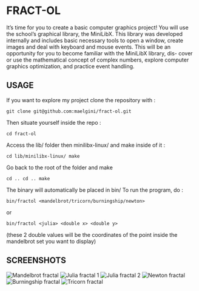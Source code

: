 # FRACT-OL
It’s time for you to create a basic computer graphics project!
You will use the school’s graphical library, the MiniLibX. This library was developed
internally and includes basic necessary tools to open a window, create images and deal
with keyboard and mouse events.
This will be an opportunity for you to become familiar with the MiniLibX library, dis-
cover or use the mathematical concept of complex numbers, explore computer graphics
optimization, and practice event handling.

## USAGE
If you want to explore my project clone the repository with :

`git clone git@github.com:maelgini/fract-ol.git`

Then situate yourself inside the repo :

`cd fract-ol`

Access the lib/ folder then minilibx-linux/ and make inside of it :

`cd lib/minilibx-linux/
make`

Go back to the root of the folder and make

`cd ..
cd ..
make`

The binary will automatically be placed in bin/
To run the program, do :

`bin/fractol <mandelbrot/tricorn/burningship/newton>`

or

`bin/fractol <julia> <double x> <double y>`

(these 2 double values will be the coordinates of the point inside the mandelbrot set you want to display)
## SCREENSHOTS
![Mandelbrot fractal](screenshots/mandelbrot1.png)
![Julia fractal 1](screenshots/julia3.png)
![Julia fractal 2](screenshots/julia1.png)
![Newton fractal](screenshots/newton1.png)
![Burningship fractal](screenshots/burningship1.png)
![Tricorn fractal](screenshots/tricorn1.png)
